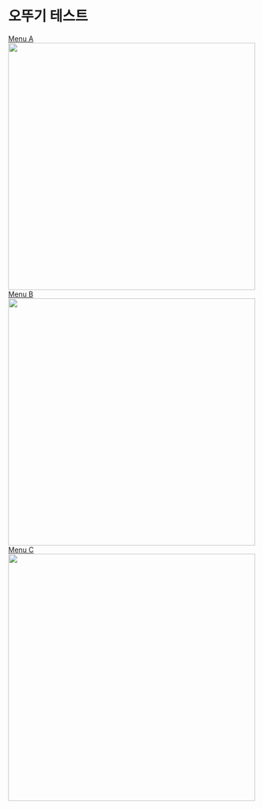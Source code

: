 # 오뚜기 테스트
<!DOCTYPE html>
<html>
<head>
  <title>title</title>
  <link rel="stylesheet" href="https://stackpath.bootstrapcdn.com/bootstrap/3.4.1/css/bootstrap.min.css">
  <link rel="stylesheet" href="https://stackpath.bootstrapcdn.com/bootstrap/3.4.1/css/bootstrap-theme.min.css">
  <link rel="stylesheet" href="https://stackpath.bootstrapcdn.com/font-awesome/4.7.0/css/font-awesome.min.css">
  <script src="https://code.jquery.com/jquery-3.4.1.min.js"></script>
  <script src="https://stackpath.bootstrapcdn.com/bootstrap/3.4.1/js/bootstrap.min.js"></script>
</head>
<body>
  <div class="container-fluid" style="min-height: calc(100vh - 136px);">
    <!-- 그룹 태그로 role과 aria-multiselectable를 설정한다. -->
    <div class="panel-group" id="accordion" role="tablist" aria-multiselectable="true">
      <!-- 하나의 item입니다. data-parent 설청과 href 설정만 제대로 하면 문제없이 작동합니다. -->     
      <div class="panel panel-default">
        <div class="panel-heading" role="tab">
          <a role="button" data-toggle="collapse" data-parent="#accordion" href="#collapse1" aria-expanded="false">
            Menu A
          </a>
        </div>
        <div id="collapse1" class="panel-collapse collapse" role="tabpanel">
          <div class="panel-body">
            <img src="https://github.com/5ttogi/5ttogi.github.io/blob/main/11%EC%9B%94_%EA%B0%80%EC%9D%84_%EC%82%AC%EA%B0%81%ED%98%95.jpg" width=500>
          </div>
        </div>
      </div>
      <!-- -->
      <!-- 하나의 item입니다.  -->      
      <div class="panel panel-default">
        <div class="panel-heading" role="tab">
          <a role="button" data-toggle="collapse" data-parent="#accordion" href="#collapse2" aria-expanded="false">
            Menu B
          </a>
        </div>
        <div id="collapse2" class="panel-collapse collapse" role="tabpanel">
          <div class="panel-body">
            <img src="https://github.com/5ttogi/5ttogi.github.io/blob/main/11%EC%9B%94_%EB%8B%AC%EB%A0%A5_%EC%84%B8%EB%A1%9C%ED%98%95.jpg" width=500>
          </div>
        </div>
      </div>      
      <div class="panel panel-default">
        <div class="panel-heading" role="tab">
          <a role="button" data-toggle="collapse" data-parent="#accordion" href="#collapse3" aria-expanded="false">
            Menu C
          </a>
        </div>
        <div id="collapse3" class="panel-collapse collapse" role="tabpanel">
          <div class="panel-body">
            <img src="https://github.com/5ttogi/5ttogi.github.io/blob/main/11%EC%9B%94_%EA%B0%80%EC%9D%84_%EC%82%AC%EA%B0%81%ED%98%95.jpg" width=500>
          </div>
        </div>
      </div>
    </div>
  </div>
</body>
</html> 

